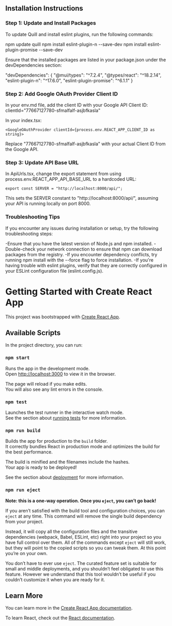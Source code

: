## Installation Instructions

### Step 1: Update and Install Packages

To update Quill and install eslint plugins, run the following commands:

npm update quill
npm install eslint-plugin-n --save-dev
npm install eslint-plugin-promise --save-dev

Ensure that the installed packages are listed in your package.json under the devDependencies section:

"devDependencies": {
"@mui/types": "^7.2.4",
"@types/react": "^18.2.14",
"eslint-plugin-n": "^17.6.0",
"eslint-plugin-promise": "^6.1.1"
}

### Step 2: Add Google OAuth Provider Client ID

In your env.md file, add the client ID with your Google API Client ID:
clientId="77667127780-sfmalfalf-asjbfkasla"

In your index.tsx:

    <GoogleOAuthProvider clientId={process.env.REACT_APP_CLIENT_ID as string}>

Replace "77667127780-sfmalfalf-asjbfkasla" with your actual Client ID from the Google API.

### Step 3: Update API Base URL

In ApiUrls.tsx, change the export statement from using process.env.REACT_APP_API_BASE_URL to a hardcoded URL:

    export const SERVER = "http://localhost:8000/api/";

This sets the SERVER constant to "http://localhost:8000/api/", assuming your API is running locally on port 8000.

### Troubleshooting Tips

If you encounter any issues during installation or setup, try the following troubleshooting steps:

-Ensure that you have the latest version of Node.js and npm installed.
-Double-check your network connection to ensure that npm can download packages from the registry.
-If you encounter dependency conflicts, try running npm install with the --force flag to force installation.
-If you're having trouble with eslint plugins, verify that they are correctly configured in your ESLint configuration file (eslint.config.js).

# Getting Started with Create React App

This project was bootstrapped with [Create React App](https://github.com/facebook/create-react-app).

## Available Scripts

In the project directory, you can run:

### `npm start`

Runs the app in the development mode.\
Open [http://localhost:3000](http://localhost:3000) to view it in the browser.

The page will reload if you make edits.\
You will also see any lint errors in the console.

### `npm test`

Launches the test runner in the interactive watch mode.\
See the section about [running tests](https://facebook.github.io/create-react-app/docs/running-tests) for more information.

### `npm run build`

Builds the app for production to the `build` folder.\
It correctly bundles React in production mode and optimizes the build for the best performance.

The build is minified and the filenames include the hashes.\
Your app is ready to be deployed!

See the section about [deployment](https://facebook.github.io/create-react-app/docs/deployment) for more information.

### `npm run eject`

**Note: this is a one-way operation. Once you `eject`, you can’t go back!**

If you aren’t satisfied with the build tool and configuration choices, you can `eject` at any time. This command will remove the single build dependency from your project.

Instead, it will copy all the configuration files and the transitive dependencies (webpack, Babel, ESLint, etc) right into your project so you have full control over them. All of the commands except `eject` will still work, but they will point to the copied scripts so you can tweak them. At this point you’re on your own.

You don’t have to ever use `eject`. The curated feature set is suitable for small and middle deployments, and you shouldn’t feel obligated to use this feature. However we understand that this tool wouldn’t be useful if you couldn’t customize it when you are ready for it.

## Learn More

You can learn more in the [Create React App documentation](https://facebook.github.io/create-react-app/docs/getting-started).

To learn React, check out the [React documentation](https://reactjs.org/).

